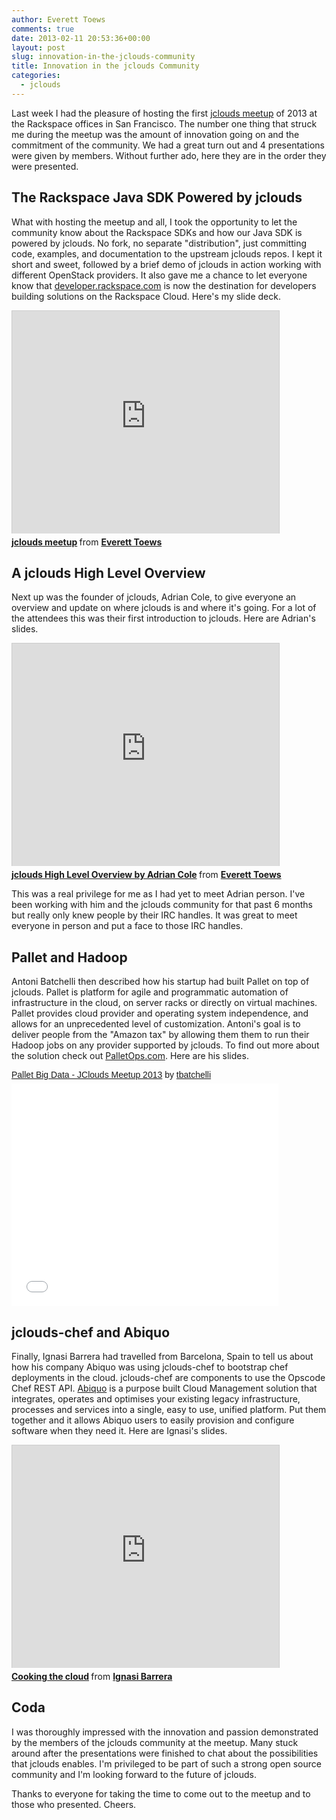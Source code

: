 ```yaml
---
author: Everett Toews
comments: true
date: 2013-02-11 20:53:36+00:00
layout: post
slug: innovation-in-the-jclouds-community
title: Innovation in the jclouds Community
categories:
  - jclouds
---
```


Last week I had the pleasure of hosting the first [jclouds meetup](http://www.meetup.com/jclouds/events/99094612/) of 2013 at the Rackspace offices in San Francisco. The number one thing that struck me during the meetup was the amount of innovation going on and the commitment of the community. We had a great turn out and 4 presentations were given by members. Without further ado, here they are in the order they were presented.

<!--more-->

## The Rackspace Java SDK Powered by jclouds

What with hosting the meetup and all, I took the opportunity to let the community know about the Rackspace SDKs and how our Java SDK is powered by jclouds. No fork, no separate "distribution", just committing code, examples, and documentation to the upstream jclouds repos. I kept it short and sweet, followed by a brief demo of jclouds in action working with different OpenStack providers. It also gave me a chance to let everyone know that [developer.rackspace.com](http://developer.rackspace.com/) is now the destination for developers building solutions on the Rackspace Cloud. Here's my slide deck.

<div class="img-center"><iframe src="http://www.slideshare.net/slideshow/embed_code/16386136?rel=0" width="427" height="356" frameborder="0" marginwidth="0" marginheight="0" scrolling="no" style="border:1px solid #CCC; border-width:1px 1px 0; margin-bottom:5px; max-width: 100%;" allowfullscreen> </iframe> <div style="margin-bottom:5px"> <strong> <a href="https://www.slideshare.net/phymata/jclouds-meetup" title="jclouds meetup" target="_blank">jclouds meetup</a> </strong> from <strong><a href="http://www.slideshare.net/phymata" target="_blank">Everett Toews</a></strong> </div></div>

## A jclouds High Level Overview

Next up was the founder of jclouds, Adrian Cole, to give everyone an overview and update on where jclouds is and where it's going. For a lot of the attendees this was their first introduction to jclouds. Here are Adrian's slides.

<div class="img-center"><iframe src="http://www.slideshare.net/slideshow/embed_code/16412164?rel=0" width="427" height="356" frameborder="0" marginwidth="0" marginheight="0" scrolling="no" style="border:1px solid #CCC; border-width:1px 1px 0; margin-bottom:5px; max-width: 100%;" allowfullscreen> </iframe> <div style="margin-bottom:5px"> <strong> <a href="https://www.slideshare.net/phymata/jclouds-high-level-overview-by-adrian-cole" title="jclouds High Level Overview by Adrian Cole" target="_blank">jclouds High Level Overview by Adrian Cole</a> </strong> from <strong><a href="http://www.slideshare.net/phymata" target="_blank">Everett Toews</a></strong> </div></div>

This was a real privilege for me as I had yet to meet Adrian person. I've been working with him and the jclouds community for that past 6 months but really only knew people by their IRC handles. It was great to meet everyone in person and put a face to those IRC handles.

## Pallet and Hadoop

Antoni Batchelli then described how his startup had built Pallet on top of jclouds. Pallet is platform for agile and programmatic automation of infrastructure in the cloud, on server racks or directly on virtual machines. Pallet provides cloud provider and operating system independence, and allows for an unprecedented level of customization. Antoni's goal is to deliver people from the "Amazon tax" by allowing them them to run their Hadoop jobs on any provider supported by jclouds. To find out more about the solution check out [PalletOps.com](http://palletops.com/). Here are his slides.

<div class="img-center"><p  style=" margin: 12px auto 6px auto; font-family: Helvetica,Arial,Sans-serif; font-style: normal; font-variant: normal; font-weight: normal; font-size: 14px; line-height: normal; font-size-adjust: none; font-stretch: normal; -x-system-font: none; display: block;">   <a title="View Pallet Big Data - JClouds Meetup 2013 on Scribd" href="http://www.scribd.com/doc/124377819/Pallet-Big-Data-JClouds-Meetup-2013"  style="text-decoration: underline;" >Pallet Big Data - JClouds Meetup 2013</a> by <a title="View tbatchelli's profile on Scribd" href="http://www.scribd.com/tbatchelli"  style="text-decoration: underline;" >tbatchelli</a></p><iframe class="scribd_iframe_embed" src="//www.scribd.com/embeds/124377819/content?start_page=1&view_mode=slideshow&access_key=key-23plgufqer9tkyu3u4uy&show_recommendations=false" data-auto-height="false" data-aspect-ratio="1.2997118155619596" scrolling="no" id="doc_53165" width="427" height="356" frameborder="0"></iframe></div>

## jclouds-chef and Abiquo

Finally, Ignasi Barrera had travelled from Barcelona, Spain to tell us about how his company Abiquo was using jclouds-chef to bootstrap chef deployments in the cloud. jclouds-chef are components to use the Opscode Chef REST API. [Abiquo](http://www.abiquo.com/) is a purpose built Cloud Management solution that integrates, operates and optimises your existing legacy infrastructure, processes and services into a single, easy to use, unified platform. Put them together and it allows Abiquo users to easily provision and configure software when they need it. Here are Ignasi's slides.

<div class="img-center"><iframe src="http://www.slideshare.net/slideshow/embed_code/16283126?rel=0" width="427" height="356" frameborder="0" marginwidth="0" marginheight="0" scrolling="no" style="border:1px solid #CCC; border-width:1px 1px 0; margin-bottom:5px; max-width: 100%;" allowfullscreen> </iframe> <div style="margin-bottom:5px"> <strong> <a href="https://www.slideshare.net/ignasibarrera/cooking-the-cloud" title="Cooking the cloud" target="_blank">Cooking the cloud</a> </strong> from <strong><a href="http://www.slideshare.net/ignasibarrera" target="_blank">Ignasi Barrera</a></strong> </div></div>

## Coda

I was thoroughly impressed with the innovation and passion demonstrated by the members of the jclouds community at the meetup. Many stuck around after the presentations were finished to chat about the possibilities that jclouds enables. I'm privileged to be part of such a strong open source community and I'm looking forward to the future of jclouds.

Thanks to everyone for taking the time to come out to the meetup and to those who presented. Cheers.
